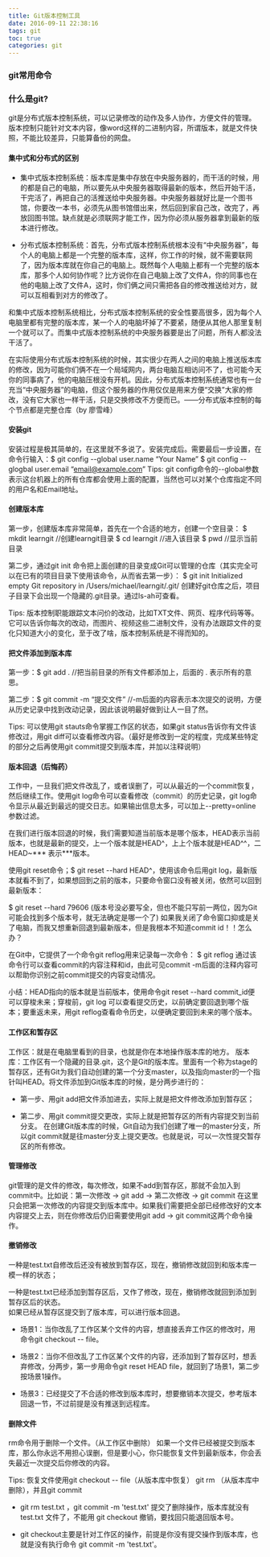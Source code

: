 ```yaml
---
title: Git版本控制工具
date: 2016-09-11 22:38:16
tags: git
toc: true
categories: git
---
```


### git常用命令

### 什么是git?

git是分布式版本控制系统，可以记录修改的动作及多人协作，方便文件的管理。  
版本控制只能针对文本内容，像word这样的二进制内容，所谓版本，就是文件快照，不能比较差异，只能算备份的网盘。

<!-- more -->

#### 集中式和分布式的区别

* 集中式版本控制系统：版本库是集中存放在中央服务器的，而干活的时候，用的都是自己的电脑，所以要先从中央服务器取得最新的版本，然后开始干活，干完活了，再把自己的活推送给中央服务器。中央服务器就好比是一个图书馆，你要改一本书，必须先从图书馆借出来，然后回到家自己改，改完了，再放回图书馆。缺点就是必须联网才能工作，因为你必须从服务器拿到最新的版本进行修改。

* 分布式版本控制系统：首先，分布式版本控制系统根本没有“中央服务器”，每个人的电脑上都是一个完整的版本库，这样，你工作的时候，就不需要联网了，因为版本库就在你自己的电脑上。既然每个人电脑上都有一个完整的版本库，那多个人如何协作呢？比方说你在自己电脑上改了文件A，你的同事也在他的电脑上改了文件A，这时，你们俩之间只需把各自的修改推送给对方，就可以互相看到对方的修改了。

和集中式版本控制系统相比，分布式版本控制系统的安全性要高很多，因为每个人电脑里都有完整的版本库，某一个人的电脑坏掉了不要紧，随便从其他人那里复制一个就可以了。而集中式版本控制系统的中央服务器要是出了问题，所有人都没法干活了。

在实际使用分布式版本控制系统的时候，其实很少在两人之间的电脑上推送版本库的修改，因为可能你们俩不在一个局域网内，两台电脑互相访问不了，也可能今天你的同事病了，他的电脑压根没有开机。因此，分布式版本控制系统通常也有一台充当“中央服务器”的电脑，但这个服务器的作用仅仅是用来方便“交换”大家的修改，没有它大家也一样干活，只是交换修改不方便而已。——分布式版本控制的每个节点都是完整仓库（by 廖雪峰）

#### 安装git

安装过程是极其简单的，在这里就不多说了。安装完成后。需要最后一步设置，在命令行输入：$ git config --global user.name “Your Name”
$ git config --glogbal user.email “email@example.com”
Tips: git config命令的--global参数表示这台机器上的所有仓库都会使用上面的配置，当然也可以对某个仓库指定不同的用户名和Email地址。

#### 创建版本库

第一步，创建版本库非常简单，首先在一个合适的地方，创建一个空目录：
$ mkdit learngit    //创建learngit目录
$ cd learngit    //进入该目录
$ pwd    //显示当前目录

第二步，通过git init 命令把上面创建的目录变成Git可以管理的仓库（其实完全可以在已有的项目目录下使用该命令，从而省去第一步）：
$ git init
Initialized empty Git repository in /Users/michael/learngit/.git/
创建好git仓库之后，项目子目录下会出现一个隐藏的.git目录。通过ls-ah可查看。

Tips: 版本控制职能跟踪文本问价的改动，比如TXT文件、网页、程序代码等等。它可以告诉你每次的改动，而图片、视频这些二进制文件，没有办法跟踪文件的变化只知道大小的变化，至于改了啥，版本控制系统是不得而知的。

#### 把文件添加到版本库

第一步：$ git add .    //把当前目录的所有文件都添加上，后面的 . 表示所有的意思。

第二步：$ git commit -m “提交文件”    //-m后面的内容表示本次提交的说明，方便从历史记录中找到改动记录，因此该说明最好做到让人一目了然。

Tips: 可以使用git stauts命令掌握工作区的状态，如果git status告诉你有文件该修改过，用git diff可以查看修改内容。（最好是修改到一定的程度，完成某些特定的部分之后再使用git commit提交到版本库，并加以注释说明）

#### 版本回退（后悔药）

工作中，一旦我们把文件改乱了，或者误删了，可以从最近的一个commit恢复，然后继续工作。使用git log命令可以查看修改（commit）的历史记录，git log命令显示从最近到最远的提交日志。如果输出信息太多，可以加上--pretty=online参数过滤。

在我们进行版本回退的时候，我们需要知道当前版本是哪个版本，HEAD表示当前版本，也就是最新的提交，上一个版本就是HEAD^，上上个版本就是HEAD^^，二HEAD~*** 表示***版本。

使用git reset命令；$ git reset --hard HEAD^，使用该命令后用git log，最新版本就看不到了，如果想回到之前的版本，只要命令窗口没有被关闭，依然可以回到最新版本：

$ git reset --hard 79606 (版本号没必要写全，但也不能只写前一两位，因为Git可能会找到多个版本号，就无法确定是哪一个了)
如果我关闭了命令窗口抑或是关了电脑，而我又想重新回退到最新版本，但是我根本不知道commit id！！怎么办？

在Git中，它提供了一个命令git reflog用来记录每一次命令：
$ git reflog 通过该命令行可以查看commit的内容注释和id，由此可见commit -m后面的注释内容可以帮助你识别之前commit提交的内容变动情况。

小结：HEAD指向的版本就是当前版本，使用命令git reset --hard commit_id便可以穿梭未来；穿梭前，git log 可以查看提交历史，以前确定要回退到哪个版本；要重返未来，用git reflog查看命令历史，以便确定要回到未来的哪个版本。

#### 工作区和暂存区

工作区：就是在电脑里看到的目录，也就是你在本地操作版本库的地方。
版本库：工作区有一个隐藏的目录.git，这个是Git的版本库。里面有一个称为stage的暂存区，还有Git为我们自动创建的第一个分支master，以及指向master的一个指针叫HEAD。将文件添加到Git版本库的时候，是分两步进行的：

* 第一步、用git add把文件添加进去，实际上就是把文件修改添加到暂存区；

* 第二步、用git commit提交更改，实际上就是把暂存区的所有内容提交到当前分支。
在创建Git版本库的时候，Git自动为我们创建了唯一的master分支，所以git commit就是往master分支上提交更改。也就是说，可以一次性提交暂存区的所有修改。

#### 管理修改

git管理的是文件的修改，每次修改，如果不add到暂存区，那就不会加入到commit中。比如说：第一次修改 -> git add -> 第二次修改 -> git commit
在这里只会把第一次修改的内容提交到版本库中。如果我们需要把全部已经修改好的文本内容提交上去，则在你修改后仍旧需要使用git add -> git commit这两个命令操作。

#### 撤销修改

一种是test.txt自修改后还没有被放到暂存区，现在，撤销修改就回到和版本库一模一样的状态；  

一种是test.txt已经添加到暂存区后，又作了修改，现在，撤销修改就回到添加到暂存区后的状态。  
如果已经从暂存区提交到了版本库，可以进行版本回退。  

* 场景1：当你改乱了工作区某个文件的内容，想直接丢弃工作区的修改时，用命令git checkout -- file。  

* 场景2：当你不但改乱了工作区某个文件的内容，还添加到了暂存区时，想丢弃修改，分两步，第一步用命令git reset HEAD file，就回到了场景1，第二步按场景1操作。  

* 场景3：已经提交了不合适的修改到版本库时，想要撤销本次提交，参考版本回退一节，不过前提是没有推送到远程库。  

#### 删除文件

rm命令用于删除一个文件。（从工作区中删除）
如果一个文件已经被提交到版本库，那么你永远不用担心误删，但是要小心，你只能恢复文件到最新版本，你会丢失最近一次提交后你修改的内容。  

Tips: 恢复文件使用git checkout -- file（从版本库中恢复）
git rm （从版本库中删除），并且git commit  

* git rm test.txt ，git commit -m 'test.txt'
提交了删除操作，版本库就没有 test.txt 文件了，不能用 git checkout 撤销，要找回只能退回版本号。

* git checkout主要是针对工作区的操作，前提是你没有提交操作到版本库，也就是没有执行命令 git commit -m 'test.txt'。 
